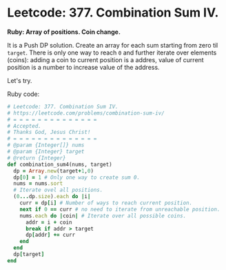 # Leetcode: 377. Combination Sum IV.

**Ruby: Array of positions. Coin change.**

It is a Push DP solution. Create an array for each sum starting from zero til `target`. There is only one way to reach `0` and further iterate over elements (coins): adding a coin to current position is a addres, value of current position is a number to increase value of the address.

Let's try.

Ruby code:
```Ruby
# Leetcode: 377. Combination Sum IV.
# https://leetcode.com/problems/combination-sum-iv/
# = = = = = = = = = = = = = =
# Accepted.
# Thanks God, Jesus Christ!
# = = = = = = = = = = = = = =
# @param {Integer[]} nums
# @param {Integer} target
# @return {Integer}
def combination_sum4(nums, target)
  dp = Array.new(target+1,0)
  dp[0] = 1 # Only one way to create sum 0.
  nums = nums.sort
  # Iterate ovel all positions.
  (0...dp.size).each do |i|
    curr = dp[i] # Number of ways to reach current position.
    next if 0 == curr # no need to iterate from unreachable position.
    nums.each do |coin| # Iterate over all possible coins.
      addr = i + coin
      break if addr > target 
      dp[addr] += curr
    end
  end
  dp[target]
end
```
